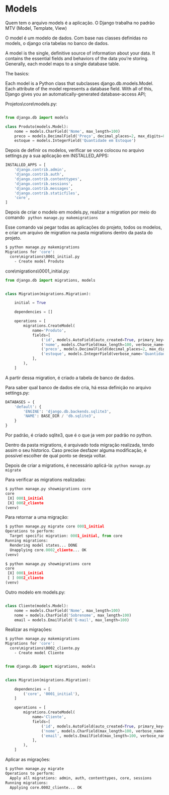 # Models

Quem tem o arquivo models é a aplicação.
O Django trabalha no padrão MTV (Model, Template, View)

O model é um modelo de dados. Com base nas classes definidas no models,
o django cria tabelas no banco de dados.


A model is the single, definitive source of information about your data. It contains the essential fields and behaviors of the data you’re storing.
Generally, each model maps to a single database table.

The basics:

Each model is a Python class that subclasses django.db.models.Model.
Each attribute of the model represents a database field.
With all of this, Django gives you an automatically-generated database-access API;

Projetos\core\models.py:

```python

from django.db import models

class Produto(models.Model):
    nome = models.CharField('Nome', max_length=100)
    preco = models.DecimalField('Preço', decimal_places=2, max_digits=8)
    estoque = models.IntegerField('Quantidade em Estoque')


```

Depois de definir os modelos, verificar se voce colocou no arquivo
settings.py a sua aplicação em INSTALLED_APPS:

```python
INSTALLED_APPS = [
    'django.contrib.admin',
    'django.contrib.auth',
    'django.contrib.contenttypes',
    'django.contrib.sessions',
    'django.contrib.messages',
    'django.contrib.staticfiles',
    'core',
]
```

Depois de criar o modelo em models.py, realizar a migration por meio
do comando 
` python manage.py makemigrations`

Esse comando vai pegar todas as aplicações do projeto, todos os modelos, 
e criar um arquivo de migration na pasta migrations dentro da pasta do projeto.

```bash
$ python manage.py makemigrations
Migrations for 'core':
  core\migrations\0001_initial.py
    - Create model Produto
```

core\migrations\0001_initial.py:

```python
from django.db import migrations, models


class Migration(migrations.Migration):

    initial = True

    dependencies = []

    operations = [
        migrations.CreateModel(
            name='Produto',
            fields=[
                ('id', models.AutoField(auto_created=True, primary_key=True, serialize=False, verbose_name='ID')),
                ('nome', models.CharField(max_length=100, verbose_name='Nome')),
                ('preco', models.DecimalField(decimal_places=2, max_digits=8, verbose_name='Preço')),
                ('estoque', models.IntegerField(verbose_name='Quantidade em Estoque')),
            ],
        ),
    ]

```

A partir dessa migration, é criado a tabela de banco de dados.

Para saber qual banco de dados ele cria, há essa definição no arquivo settings.py:

```python
DATABASES = {
    'default': {
        'ENGINE': 'django.db.backends.sqlite3',
        'NAME': BASE_DIR / 'db.sqlite3',
    }
}
```

Por padrão, é criado sqlite3, que é o que ja vem por padrão no python.

Dentro da pasta migrations, é arquivado toda migração realizada, tendo assim o seu
historico. Caso precise desfazer alguma modificação, é possível escolher de qual ponto
se deseja voltar.


Depois de criar a migrations, é necessário aplicá-la:
`python manage.py migrate`

Para verificar as migrations realizadas:

```python
$ python manage.py showmigrations core
core
 [X] 0001_initial
 [X] 0002_cliente
(venv) 
```

Para retornar a uma migração:

```python
$ python manage.py migrate core 0001_initial
Operations to perform:
  Target specific migration: 0001_initial, from core
Running migrations:
  Rendering model states... DONE
  Unapplying core.0002_cliente... OK
(venv) 

$ python manage.py showmigrations core
core
 [X] 0001_initial
 [ ] 0002_cliente
(venv) 

```

Outro modelo em models.py:

```python

class Cliente(models.Model):
    nome = models.CharField('Nome', max_length=100)
    nome = models.CharField('Sobrenome', max_length=100)
    email = models.EmailField('E-mail', max_length=100)

```

Realizar as migrações:

```bash
$ python manage.py makemigrations
Migrations for 'core':
  core\migrations\0002_cliente.py
    - Create model Cliente
```

```python

from django.db import migrations, models


class Migration(migrations.Migration):

    dependencies = [
        ('core', '0001_initial'),
    ]

    operations = [
        migrations.CreateModel(
            name='Cliente',
            fields=[
                ('id', models.AutoField(auto_created=True, primary_key=True, serialize=False, verbose_name='ID')),
                ('nome', models.CharField(max_length=100, verbose_name='Sobrenome')),
                ('email', models.EmailField(max_length=100, verbose_name='E-mail')),
            ],
        ),
    ]

```

Aplicar as migrações:

```bash
$ python manage.py migrate
Operations to perform:
  Apply all migrations: admin, auth, contenttypes, core, sessions
Running migrations:
  Applying core.0002_cliente... OK
```
